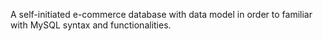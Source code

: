 A self-initiated e-commerce database with data model in order to familiar with MySQL syntax and functionalities.
